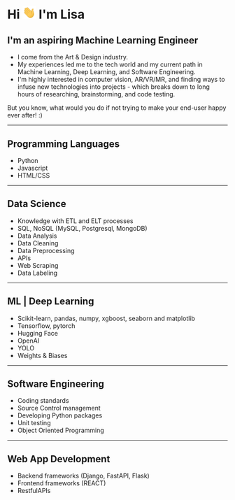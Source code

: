 # Hi <img src="https://raw.githubusercontent.com/ABSphreak/ABSphreak/master/gifs/Hi.gif" width="30px"> I'm Lisa 

## I'm an aspiring Machine Learning Engineer

- I come from the Art & Design industry. 
- My experiences led me to the tech world and my current path in Machine Learning, Deep Learning, and Software Engineering. 
- I'm highly interested in computer vision, AR/VR/MR, and finding ways to infuse new technologies into projects - which breaks down to long hours of researching, brainstorming, and code testing.

But you know, what would you do if not trying to make your end-user happy ever after! :)

---
## Programming Languages
- Python 
- Javascript
- HTML/CSS

---
## Data Science
- Knowledge with ETL and ELT processes
- SQL, NoSQL (MySQL, Postgresql, MongoDB)
- Data Analysis
- Data Cleaning
- Data Preprocessing
- APIs
- Web Scraping
- Data Labeling

---
## ML | Deep Learning
- Scikit-learn, pandas, numpy, xgboost, seaborn and matplotlib
- Tensorflow, pytorch
- Hugging Face
- OpenAI
- YOLO
- Weights & Biases

---
## Software Engineering
- Coding standards
- Source Control management
- Developing Python packages
- Unit testing
- Object Oriented Programming

---
## Web App Development
- Backend frameworks (Django, FastAPI, Flask)
- Frontend frameworks (REACT)
- RestfulAPIs
